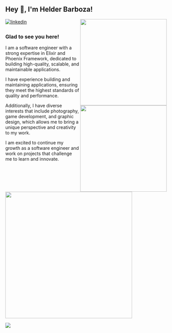 
## Hey 👋, I'm Helder Barboza!  

<a href="https://linkedin.com/in/helderbarboza" target="_blank">
<img src=https://img.shields.io/badge/linkedin-%231E77B5.svg?&style=for-the-badge&logo=linkedin&logoColor=white alt=linkedin style="margin-bottom: 5px;" />
</a>  

<picture>
    <source 
      srcset="https://github-readme-stats.vercel.app/api?username=helderbarboza&card_width=100&theme=dracula&show=prs_merged&show_icons=true&count_private=true&hide_border=true&hide_rank=true"
      media="(prefers-color-scheme: dark)"
    />
    <source 
      srcset="https://github-readme-stats.vercel.app/api?username=helderbarboza&card_width=100&show=prs_merged&show_icons=true&count_private=true&hide_border=true&theme=vue&hide_rank=true"
      media="(prefers-color-scheme: light), (prefers-color-scheme: no-preference)"
    />
    <img
      src="https://github-readme-stats.vercel.app/api?username=helderbarboza&card_width=100&theme=dracula&show=prs_merged&show_icons=true&count_private=true&hide_border=true&hide_rank=true"
      width="270"
      align="right"
    />
    <!-- w 338 -->
  </picture>
<h3> Glad to see you here! </h3>

I am a software engineer with a strong expertise in Elixir and Phoenix Framework, dedicated to building high-quality, scalable, and maintainable applications. 

I have experience building and maintaining applications, ensuring they meet the highest standards of quality and performance. 

<picture>
  <source 
    srcset="https://github-readme-stats.vercel.app/api/top-langs/?username=helderbarboza&theme=dracula&hide_border=true&layout=compact"
    media="(prefers-color-scheme: dark)"
  />
  <source 
    srcset="https://github-readme-stats.vercel.app/api/top-langs/?username=helderbarboza&theme=vue&hide_border=true&layout=compact"
    media="(prefers-color-scheme: light), (prefers-color-scheme: no-preference)"
  />
  <img
    src="https://github-readme-stats.vercel.app/api/top-langs/?username=helderbarboza&theme=dracula&hide_border=true&layout=compact"
    width="270"
    align="right"
  />
  <!-- w 300 -->
</picture>

Additionally, I have diverse interests that include photography, game development, and graphic design, which allows me to bring a unique perspective and creativity to my work. 

I am excited to continue my growth as a software engineer and work on projects that challenge me to learn and innovate.  

<picture>
  <source 
    srcset="https://github-readme-stats.vercel.app/api/wakatime?username=helderbarBoza&theme=dracula&hide_border=true&layout=compact"
    media="(prefers-color-scheme: dark)"
  />
  <source 
    srcset="https://github-readme-stats.vercel.app/api/wakatime?username=helderbarBoza&theme=vue&hide_border=true&layout=compact"
    media="(prefers-color-scheme: light), (prefers-color-scheme: no-preference)"
  />
  <img
    src="https://github-readme-stats.vercel.app/api/wakatime?username=helderbarBoza&theme=dracula&hide_border=true&layout=compact"
    width="396"
  />
  <!-- w 495 -->
</picture>

![](https://hit.yhype.me/github/profile?user_id=29435727)
